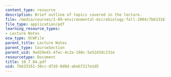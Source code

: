 ```yaml
---
content_type: resource
description: Brief outline of topics covered in the lecture.
file: /media/courses/1-89-environmental-microbiology-fall-2004/7b63316138ccd7260d8da6eb7217e1d5_10_7_04.pdf
file_type: application/pdf
learning_resource_types:
- Lecture Notes
ocw_type: OCWFile
parent_title: Lecture Notes
parent_type: CourseSection
parent_uid: 9ad29e41-4fec-4c2a-198c-5e52d3dc231e
resourcetype: Document
title: 10_7_04.pdf
uid: 7b633161-38cc-d726-0d8d-a6eb7217e1d5
---
```

